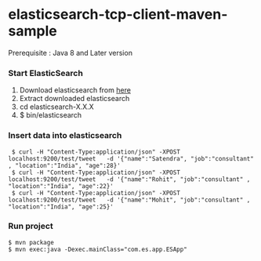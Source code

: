 # elasticsearch-tcp-client-maven-sample
 Prerequisite : Java 8 and Later version 

### Start ElasticSearch
1) Download elasticsearch from [here](https://www.elastic.co/downloads/elasticsearch)   
2) Extract downloaded elasticsearch     
3) cd elasticsearch-X.X.X       
4) $ bin/elasticsearch     

### Insert data into elasticsearch
     $ curl -H "Content-Type:application/json" -XPOST localhost:9200/test/tweet   -d '{"name":"Satendra", "job":"consultant" , "location":"India", "age":28}'
     $ curl -H "Content-Type:application/json" -XPOST localhost:9200/test/tweet   -d '{"name":"Rohit", "job":"consultant" , "location":"India", "age":22}'
     $ curl -H "Content-Type:application/json" -XPOST localhost:9200/test/tweet   -d '{"name":"Mohit", "job":"consultant" , "location":"India", "age":25}'
 

### Run project 
    $ mvn package
    $ mvn exec:java -Dexec.mainClass="com.es.app.ESApp"


